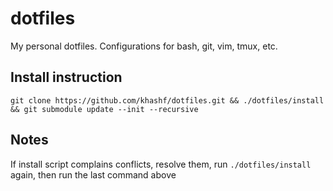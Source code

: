 # dotfiles
My personal dotfiles. Configurations for bash, git, vim, tmux, etc.

## Install instruction
```
git clone https://github.com/khashf/dotfiles.git && ./dotfiles/install && git submodule update --init --recursive
```

##  Notes
If install script complains conflicts, resolve them, run `./dotfiles/install` again, then run the last command above
